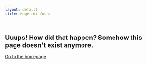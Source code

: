```yaml
---
layout: default
title: Page not found

---
```

## Uuups! How did that happen? Somehow this page doesn't exist anymore.

[Go to the homepage](www.orf.at "Click here to return to base!")